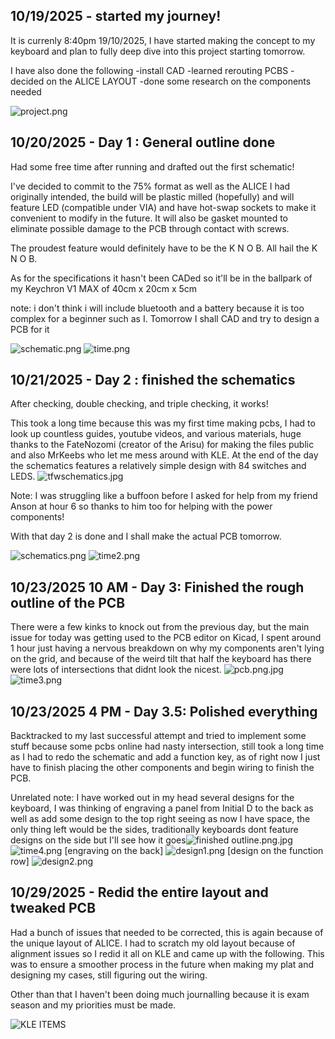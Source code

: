 <!--
  ===================    !!READ THIS NOTICE!!   ====================
  DO NOT edit this file manually. Your changes WILL BE OVERWRITTEN!
  This journal is auto generated and updated by Hack Club Blueprint.
  To edit this file, please edit your journal entries on Blueprint.
  ==================================================================
-->

## 10/19/2025 - started my journey!  

It is currenly 8:40pm 19/10/2025, I have started making the concept to my keyboard and plan to fully deep dive into this project starting tomorrow. 

I have also done the following
-install CAD
-learned rerouting PCBS
-decided on the ALICE LAYOUT
-done some research on the components needed

![project.png](https://blueprint.hackclub.com/user-attachments/blobs/proxy/eyJfcmFpbHMiOnsiZGF0YSI6MzM1MiwicHVyIjoiYmxvYl9pZCJ9fQ==--01aff3688ad0df41abc0df37ba8272a20f1b49f0/project.png)
  

## 10/20/2025 - Day 1 : General outline done  

Had some free time after running and drafted out the first schematic! 

I've decided to commit to the 75% format as well as the ALICE I had originally intended, the build will be plastic milled (hopefully) and will feature LED (compatible under VIA) and have hot-swap sockets to make it convenient to modify in the future. It will also be gasket mounted to eliminate possible damage to the PCB through contact with screws.

The proudest feature would definitely have to be the K N O B. All hail the K N O B.

As for the specifications it hasn't been CADed so it'll be in the ballpark of my Keychron V1 MAX of 
40cm x 20cm x 5cm

note: i don't think i will include bluetooth and a battery because it is too complex for a beginner such as I. Tomorrow I shall CAD and try to design a PCB for it






![schematic.png](https://blueprint.hackclub.com/user-attachments/blobs/proxy/eyJfcmFpbHMiOnsiZGF0YSI6MzY3NSwicHVyIjoiYmxvYl9pZCJ9fQ==--56ded6a6feece6dff1153e47495070f76cbb1b61/schematic.png)
![time.png](https://blueprint.hackclub.com/user-attachments/blobs/proxy/eyJfcmFpbHMiOnsiZGF0YSI6MzY3NiwicHVyIjoiYmxvYl9pZCJ9fQ==--fdb2fa741b33c091a90498d6e61d233a54157728/time.png)
  

## 10/21/2025 - Day 2 : finished the schematics  

After checking, double checking, and triple checking, it works!

This took a long time because this was my first time making pcbs, I had to look up countless guides, youtube videos, and various materials, huge thanks to the FateNozomi (creator of the Arisu) for making the files public and also MrKeebs who let me mess around with KLE. At the end of the day the schematics features a relatively simple design with 84 switches and LEDS.
![tfwschematics.jpg](https://blueprint.hackclub.com/user-attachments/blobs/proxy/eyJfcmFpbHMiOnsiZGF0YSI6NDAyOCwicHVyIjoiYmxvYl9pZCJ9fQ==--64d5f951df4b9e8775557790e8a21c836206d9dc/tfwschematics.jpg)



Note: I was struggling like a buffoon before I asked for help from my friend Anson at hour 6 so thanks to him too for helping with the power components!


With that day 2 is done and I shall make the actual PCB tomorrow.

![schematics.png](https://blueprint.hackclub.com/user-attachments/blobs/proxy/eyJfcmFpbHMiOnsiZGF0YSI6NDAyMywicHVyIjoiYmxvYl9pZCJ9fQ==--cf821ae185a4f4fa6790d11faa25ef54a7927959/schematics.png)
![time2.png](https://blueprint.hackclub.com/user-attachments/blobs/proxy/eyJfcmFpbHMiOnsiZGF0YSI6NDAyNSwicHVyIjoiYmxvYl9pZCJ9fQ==--ff639254836a406a4122133346f622b99094a314/time2.png)
  

## 10/23/2025 10 AM - Day 3: Finished the rough outline of the PCB  

There were a few kinks to knock out from the previous day, but the main issue for today was getting used to the PCB editor on Kicad, I spent around 1 hour just having a nervous breakdown on why my components aren't lying on the grid, and because of the weird tilt that half the keyboard has there were lots of intersections that didnt look the nicest.
![pcb.png.jpg](https://blueprint.hackclub.com/user-attachments/blobs/proxy/eyJfcmFpbHMiOnsiZGF0YSI6NDYxMywicHVyIjoiYmxvYl9pZCJ9fQ==--580a0e0df35d0b31384982285d2183cca63f93f4/pcb.png.jpg)
![time3.png](https://blueprint.hackclub.com/user-attachments/blobs/proxy/eyJfcmFpbHMiOnsiZGF0YSI6NDYxNCwicHVyIjoiYmxvYl9pZCJ9fQ==--85bb14c4e37ccd6a2df342914b181462a62bcf05/time3.png)
  

## 10/23/2025 4 PM - Day 3.5: Polished everything  

Backtracked to my last successful attempt and tried to implement some stuff because some pcbs online had nasty intersection, still took a long time as I had to redo the schematic and add a function key, as of right now I just have to finish placing the other components and begin wiring to finish the PCB.

Unrelated note: I have worked out in my head several designs for the keyboard, I was thinking of engraving a panel from Initial D to the back as well as add some design to the top right seeing as now I have space, the only thing left would be the sides, traditionally keyboards dont feature designs on the side but I'll see how it goes![finished outline.png.jpg](https://blueprint.hackclub.com/user-attachments/blobs/proxy/eyJfcmFpbHMiOnsiZGF0YSI6NDY4MSwicHVyIjoiYmxvYl9pZCJ9fQ==--166ffb9719a95ba973c7626f3b1fe9d609836828/finished%20outline.png.jpg)
![time4.png](https://blueprint.hackclub.com/user-attachments/blobs/proxy/eyJfcmFpbHMiOnsiZGF0YSI6NDY4MiwicHVyIjoiYmxvYl9pZCJ9fQ==--695e8174bed4049a1bcf24ea19b2d1bb8f638781/time4.png)
[engraving on the back]
![design1.png](https://blueprint.hackclub.com/user-attachments/blobs/proxy/eyJfcmFpbHMiOnsiZGF0YSI6NDY4NCwicHVyIjoiYmxvYl9pZCJ9fQ==--a36d3ef355e34e5dff2b7f2d2601022f9f416776/design1.png)
[design on the function row]
![design2.png](https://blueprint.hackclub.com/user-attachments/blobs/proxy/eyJfcmFpbHMiOnsiZGF0YSI6NDY4NSwicHVyIjoiYmxvYl9pZCJ9fQ==--120a89af202a639c119f6e73dd5f1f82fe6fb3ce/design2.png)

  

## 10/29/2025 - Redid the entire layout and tweaked PCB  

Had a bunch of issues that needed to be corrected, this is again because of the unique layout of ALICE. I had to scratch my old layout because of alignment issues so I redid it all on KLE and came up with the following. This was to ensure a smoother process in the future when making my plat and designing my cases, still figuring out the wiring.

Other than that I haven't been doing much journalling because it is exam season and my priorities must be made.

![KLE ITEMS](https://blueprint.hackclub.com/user-attachments/blobs/proxy/eyJfcmFpbHMiOnsiZGF0YSI6NjQ4MSwicHVyIjoiYmxvYl9pZCJ9fQ==--0cf427fef97c1fd02eec5d16b96622d8282fc0b4/KLE%20ITEMS.png)
  

